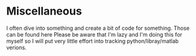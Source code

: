 # Miscellaneous
I often dive into something and create a bit of code for something. Those can be found here
Please be aware that I'm lazy and I'm doing this for myself so I will put very little effort into tracking python/libray/matlab verions.
